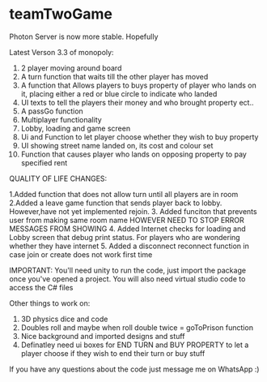 # teamTwoGame

Photon Server is now more stable. Hopefully

Latest Verson 3.3 of monopoly:

1. 2 player moving around board
2. A turn function that waits till the other player has moved
3. A function that Allows players to buys property of player who lands on it, placing either a red or blue circle to indicate who landed
4. UI texts to tell the players their money and who brought property ect..
5. A passGo function
6. Multiplayer functionality
7. Lobby, loading and game screen
8. Ui and Function to let player choose whether they wish to buy property
9. UI showing street name landed on, its cost and colour set
10. Function that causes player who lands on opposing property to pay specified rent

QUALITY OF LIFE CHANGES:

1.Added function that does not allow turn until all players are in room
2.Added a leave game function that sends player back to lobby. However,have not yet implemented rejoin.
3. Added funciton that prevents user from making same room name HOWEVER NEED TO STOP ERROR MESSAGES FROM SHOWING
4. Added Internet checks for loading and Lobby screen that debug print status. For players who are wondering whether they have internet
5. Added a disconnect reconnect function in case join or create does not work first time


IMPORTANT: You'll need unity to run the code, just import the package once you've opened a project. You will also need virtual studio code to access the C# files


Other things to work on:

1. 3D physics dice and code
2. Doubles roll and maybe when roll double twice = goToPrison function
3. Nice background and imported designs and stuff
4. Definatley need ui boxes for END TURN and BUY PROPERTY to let a player choose if they wish to end their turn or buy stuff

If you have any questions about the code just message me on WhatsApp :)
